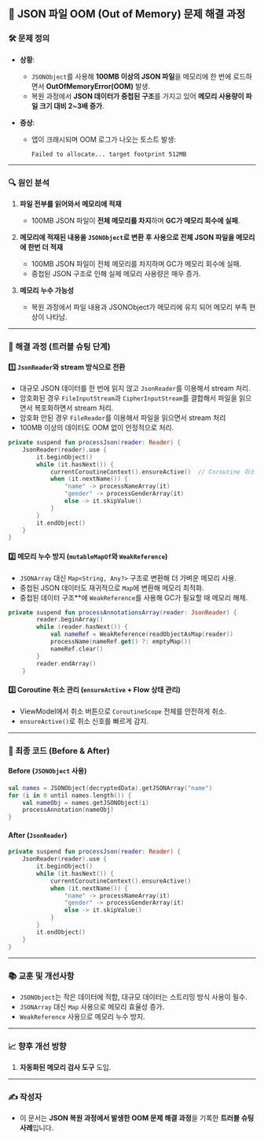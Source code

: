 ## **📄 JSON 파일 OOM (Out of Memory) 문제 해결 과정**

### **🛠 문제 정의**
- **상황**:  
  - `JSONObject`를 사용해 **100MB 이상의 JSON 파일**을 메모리에 한 번에 로드하면서 **OutOfMemoryError(OOM)** 발생.  
  - 복원 과정에서 **JSON 데이터가 중첩된 구조**를 가지고 있어 **메모리 사용량이 파일 크기 대비 2~3배 증가**.

- **증상**:  
  - 앱이 크래시되며 OOM 로그가 나오는 토스트 발생:  
    ```
    Failed to allocate... target footprint 512MB
    ```

---

### **🔍 원인 분석**
1. **파일 전부를 읽어와서 메모리에 적재**  
   - 100MB JSON 파일이 **전체 메모리를 차지**하며 **GC가 메모리 회수에 실패**.  
  
2. **메모리에 적재된 내용을 `JSONObject`로 변환 후 사용으로 전체 JSON 파일을 메모리에 한번 더 적재**  
   - 100MB JSON 파일이 전체 메모리를 차지하며 GC가 메모리 회수에 실패.  
   - 중첩된 JSON 구조로 인해 실제 메모리 사용량은 매우 증가.  

3. **메모리 누수 가능성**
   - 복원 과정에서 파일 내용과 JSONObject가 메모리에 유지 되어 메모리 부족 현상이 나타남.

---

### **🚀 해결 과정 (트러블 슈팅 단계)**

#### **1️⃣ `JsonReader`와 stream 방식으로 전환**
- 대규모 JSON 데이터를 한 번에 읽지 않고 `JsonReader`를 이용해서 stream 처리.  
- 암호화된 경우 `FileInputStream`과 `CipherInputStream`를 결합해서 파일을 읽으면서 복호화하면서 stream 처리.
- 암호화 안된 경우 `FileReader`를 이용해서 파일을 읽으면서 stream 처리
- 100MB 이상의 데이터도 OOM 없이 안정적으로 처리.

```kotlin
private suspend fun processJson(reader: Reader) {
    JsonReader(reader).use {
        it.beginObject()
        while (it.hasNext()) {
            currentCoroutineContext().ensureActive()  // Coroutine 취소 상태 확인
            when (it.nextName()) {
                "name" -> processNameArray(it)
                "gender" -> processGenderArray(it)
                else -> it.skipValue()
            }
        }
        it.endObject()
    }
}
```

#### **2️⃣ 메모리 누수 방지 (`mutableMapOf`와 `WeakReference`)**
- `JSONArray` 대신 `Map<String, Any?>` 구조로 변환해 더 가벼운 메모리 사용.  
- 중첩된 JSON 데이터도 재귀적으로 `Map`에 변환해 메모리 최적화.
- 중첩된 데이터 구조**에 `WeakReference`를 사용해 GC가 필요할 때 메모리 해제.

```kotlin
private suspend fun processAnnotationsArray(reader: JsonReader) {
        reader.beginArray()
        while (reader.hasNext()) {
            val nameRef = WeakReference(readObjectAsMap(reader))
            processName(nameRef.get() ?: emptyMap())
            nameRef.clear()
        }
        reader.endArray()
    }
```

#### **3️⃣ Coroutine 취소 관리 (`ensureActive` + Flow 상태 관리)**
- ViewModel에서 취소 버튼으로 `CoroutineScope` 전체를 안전하게 취소.  
- `ensureActive()`로 취소 신호를 빠르게 감지.

---

### **🔑 최종 코드 (Before & After)**

#### **Before (`JSONObject` 사용)**
```kotlin
val names = JSONObject(decryptedData).getJSONArray("name")
for (i in 0 until names.length()) {
    val nameObj = names.getJSONObject(i)
    processAnnotation(nameObj)
}
```

#### **After (`JsonReader`)**
```kotlin
private suspend fun processJson(reader: Reader) {
    JsonReader(reader).use {
        it.beginObject()
        while (it.hasNext()) {
            currentCoroutineContext().ensureActive()
            when (it.nextName()) {
                "name" -> processNameArray(it)
                "gender" -> processGenderArray(it)
                else -> it.skipValue()
            }
        }
        it.endObject()
    }
}
```

---

### **📚 교훈 및 개선사항**
- `JSONObject`는 작은 데이터에 적합, 대규모 데이터는 스트리밍 방식 사용이 필수.  
- `JSONArray` 대신 `Map` 사용으로 메모리 효율성 증가.  
- `WeakReference` 사용으로 메모리 누수 방지.


---

### **📈 향후 개선 방향**
1. **자동화된 메모리 검사 도구** 도입.

---

### **✍️ 작성자**  
- 이 문서는 **JSON 복원 과정에서 발생한 OOM 문제 해결 과정**을 기록한 **트러블 슈팅 사례**입니다.
